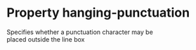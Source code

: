 # Property hanging-punctuation

Specifies whether a punctuation character may be  
placed outside the line box  
